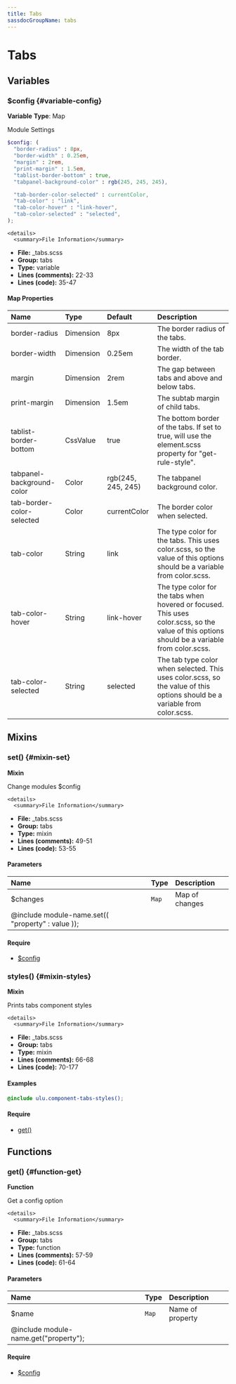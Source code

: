 ```yaml
---
title: Tabs
sassdocGroupName: tabs
---
```



# Tabs





## Variables




<div class="sassdoc-item-header">

###  $config {#variable-config}

  <div class="sassdoc-item-header__labels">
    <span class="tag tag--primary"><strong>Variable</strong></span> <span class="tag"><strong>Type</strong>: Map</span>
  </div>

</div>

  

Module Settings
    
    

``` scss
$config: (
  "border-radius" : 8px,
  "border-width" : 0.25em,
  "margin" : 2rem,
  "print-margin" : 1.5em,
  "tablist-border-bottom" : true,
  "tabpanel-background-color" : rgb(245, 245, 245),

  "tab-border-color-selected" : currentColor,
  "tab-color" : "link",
  "tab-color-hover" : "link-hover",
  "tab-color-selected" : "selected",
);
```
  

    <details>
      <summary>File Information</summary>
- **File:** _tabs.scss
- **Group:** tabs
- **Type:** variable
- **Lines (comments):** 22-33
- **Lines (code):** 35-47
    </details>
    

#### Map Properties


|Name|Type|Default|Description|
|:--|:--|:--|:--|
|border-radius|Dimension|8px|The border radius of the tabs.|
|border-width|Dimension|0.25em|The width of the tab border.|
|margin|Dimension|2rem|The gap between tabs and above and below tabs.|
|print-margin|Dimension|1.5em|The subtab margin of child tabs.|
|tablist-border-bottom|CssValue|true|The bottom border of the tabs. If set to true, will use the element.scss property for "get-rule-style".|
|tabpanel-background-color|Color|rgb(245, 245, 245)|The tabpanel background color.|
|tab-border-color-selected|Color|currentColor|The border color when selected.|
|tab-color|String|link|The type color for the tabs. This uses color.scss, so the value of this options should be a variable from color.scss.|
|tab-color-hover|String|link-hover|The type color for the tabs when hovered or focused. This uses color.scss, so the value of this options should be a variable from color.scss.|
|tab-color-selected|String|selected|The tab type color when selected. This uses color.scss, so the value of this options should be a variable from color.scss.|

    
  

## Mixins




<div class="sassdoc-item-header">

###  set() {#mixin-set}

  <div class="sassdoc-item-header__labels">
    <span class="tag tag--primary"><strong>Mixin</strong></span>
  </div>

</div>

  

Change modules $config
    
    

    <details>
      <summary>File Information</summary>
- **File:** _tabs.scss
- **Group:** tabs
- **Type:** mixin
- **Lines (comments):** 49-51
- **Lines (code):** 53-55
    </details>
    

#### Parameters


|Name|Type|Description|
|:--|:--|:--|
|$changes|`Map`|Map of changes
  @include module-name.set(( "property" : value ));|

    

#### Require

- [$config](/sass/components/accordion/#variable-config)
  


<div class="sassdoc-item-header">

###  styles() {#mixin-styles}

  <div class="sassdoc-item-header__labels">
    <span class="tag tag--primary"><strong>Mixin</strong></span>
  </div>

</div>

  

Prints tabs component styles
    
    

    <details>
      <summary>File Information</summary>
- **File:** _tabs.scss
- **Group:** tabs
- **Type:** mixin
- **Lines (comments):** 66-68
- **Lines (code):** 70-177
    </details>
    

#### Examples

      


``` scss
@include ulu.component-tabs-styles();
```
  

      

#### Require

- [get()](/sass/components/accordion/#function-get)
  
  

## Functions




<div class="sassdoc-item-header">

###  get() {#function-get}

  <div class="sassdoc-item-header__labels">
    <span class="tag tag--primary"><strong>Function</strong></span>
  </div>

</div>

  

Get a config option
    
    

    <details>
      <summary>File Information</summary>
- **File:** _tabs.scss
- **Group:** tabs
- **Type:** function
- **Lines (comments):** 57-59
- **Lines (code):** 61-64
    </details>
    

#### Parameters


|Name|Type|Description|
|:--|:--|:--|
|$name|`Map`|Name of property
  @include module-name.get("property");|

    

#### Require

- [$config](/sass/components/accordion/#variable-config)
  
  
  
